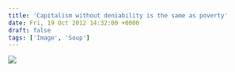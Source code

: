 ```yaml
---
title: 'Capitalism without deniability is the same as poverty'
date: Fri, 19 Oct 2012 14:32:00 +0000
draft: false
tags: ['Image', 'Soup']
---
```


![](https://madd0.files.wordpress.com/2012/10/tumblr_mc59pucuov1qzn0y8o1_1280.gif)
